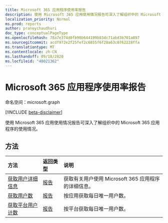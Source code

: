 ```yaml
---
title: Microsoft 365 应用程序使用率报告
description: 使用 Microsoft 365 应用使用情况报告可深入了解组织中的 Microsoft 365 应用程序的使用情况。
localization_priority: Normal
ms.prod: reports
author: pranoychaudhuri
doc_type: conceptualPageType
ms.openlocfilehash: 78a7e374d0fb90b644199b83dc71abd3b701a897
ms.sourcegitcommit: acdf972e2f25fef2c6855f6f28a63c0762228ffa
ms.translationtype: MT
ms.contentlocale: zh-CN
ms.lasthandoff: 09/18/2020
ms.locfileid: "48021362"
---
```

# <a name="microsoft-365-apps-usage-reports"></a>Microsoft 365 应用程序使用率报告

命名空间：microsoft.graph

[!INCLUDE [beta-disclaimer](../../includes/beta-disclaimer.md)]

使用 Microsoft 365 应用使用情况报告可深入了解组织中的 Microsoft 365 应用程序的使用情况。

## <a name="methods"></a>方法

| 方法                                                                        | 返回类型                                    | 说明                                                |
| :---------------------------------------------------------------------------- | :--------------------------------------------- | :--------------------------------------------------------- |
| [获取用户详细信息](../api/reportroot-getm365appuserdetail.md)                  | [报告](../resources/intune-shared-report.md) | 获取有关用户使用 Microsoft 365 应用程序的详细信息。 |
| [获取用户数](../api/reportroot-getm365appusercounts.md)                  | [报告](../resources/intune-shared-report.md) | 按应用获取每日唯一用户数。               |
| [获取平台用户计数](../api/reportroot-getm365appplatformusercounts.md) | [报告](../resources/intune-shared-report.md) | 按平台获取每日唯一用户数。          |



